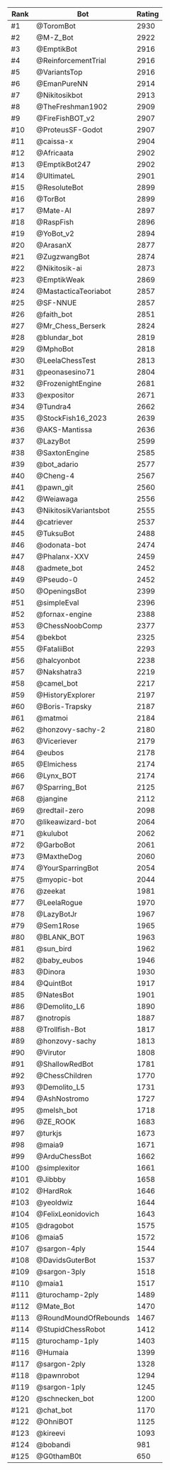 Rank|Bot|Rating
---|---|---
#1|@ToromBot|2930
#2|@M-Z_Bot|2922
#3|@EmptikBot|2916
#4|@ReinforcementTrial|2916
#5|@VariantsTop|2916
#6|@EmanPureNN|2914
#7|@Nikitosikbot|2913
#8|@TheFreshman1902|2909
#9|@FireFishBOT_v2|2907
#10|@ProteusSF-Godot|2907
#11|@caissa-x|2904
#12|@Africaata|2902
#13|@EmptikBot247|2902
#14|@UltimateL|2901
#15|@ResoluteBot|2899
#16|@TorBot|2899
#17|@Mate-AI|2897
#18|@RaspFish|2896
#19|@YoBot_v2|2894
#20|@ArasanX|2877
#21|@ZugzwangBot|2874
#22|@Nikitosik-ai|2873
#23|@EmptikWeak|2869
#24|@MastacticaTeoriabot|2857
#25|@SF-NNUE|2857
#26|@faith_bot|2851
#27|@Mr_Chess_Berserk|2824
#28|@blundar_bot|2819
#29|@MphoBot|2818
#30|@LeelaChessTest|2813
#31|@peonasesino71|2804
#32|@FrozenightEngine|2681
#33|@expositor|2671
#34|@Tundra4|2662
#35|@StockFish16_2023|2639
#36|@AKS-Mantissa|2636
#37|@LazyBot|2599
#38|@SaxtonEngine|2585
#39|@bot_adario|2577
#40|@Cheng-4|2567
#41|@pawn_git|2560
#42|@Weiawaga|2556
#43|@NikitosikVariantsbot|2555
#44|@catriever|2537
#45|@TuksuBot|2488
#46|@odonata-bot|2474
#47|@Phalanx-XXV|2459
#48|@admete_bot|2452
#49|@Pseudo-0|2452
#50|@OpeningsBot|2399
#51|@simpleEval|2396
#52|@fornax-engine|2388
#53|@ChessNoobComp|2377
#54|@bekbot|2325
#55|@FataliiBot|2293
#56|@halcyonbot|2238
#57|@Nakshatra3|2219
#58|@camel_bot|2217
#59|@HistoryExplorer|2197
#60|@Boris-Trapsky|2187
#61|@matmoi|2184
#62|@honzovy-sachy-2|2180
#63|@Viceriever|2179
#64|@eubos|2178
#65|@Elmichess|2174
#66|@Lynx_BOT|2174
#67|@Sparring_Bot|2125
#68|@jangine|2112
#69|@redtail-zero|2098
#70|@likeawizard-bot|2064
#71|@kulubot|2062
#72|@GarboBot|2061
#73|@MaxtheDog|2060
#74|@YourSparringBot|2054
#75|@myopic-bot|2044
#76|@zeekat|1981
#77|@LeelaRogue|1970
#78|@LazyBotJr|1967
#79|@Sem1Rose|1965
#80|@BLANK_BOT|1963
#81|@sun_bird|1962
#82|@baby_eubos|1946
#83|@Dinora|1930
#84|@QuintBot|1917
#85|@NatesBot|1901
#86|@Demolito_L6|1890
#87|@notropis|1887
#88|@Trollfish-Bot|1817
#89|@honzovy-sachy|1813
#90|@Virutor|1808
#91|@ShallowRedBot|1781
#92|@ChessChildren|1770
#93|@Demolito_L5|1731
#94|@AshNostromo|1727
#95|@melsh_bot|1718
#96|@ZE_ROOK|1683
#97|@turkjs|1673
#98|@maia9|1671
#99|@ArduChessBot|1662
#100|@simplexitor|1661
#101|@Jibbby|1658
#102|@HardRok|1646
#103|@yeoldwiz|1644
#104|@FelixLeonidovich|1643
#105|@dragobot|1575
#106|@maia5|1572
#107|@sargon-4ply|1544
#108|@DavidsGuterBot|1537
#109|@sargon-3ply|1518
#110|@maia1|1517
#111|@turochamp-2ply|1489
#112|@Mate_Bot|1470
#113|@RoundMoundOfRebounds|1467
#114|@StupidChessRobot|1412
#115|@turochamp-1ply|1403
#116|@Humaia|1399
#117|@sargon-2ply|1328
#118|@pawnrobot|1294
#119|@sargon-1ply|1245
#120|@schnecken_bot|1200
#121|@chat_bot|1170
#122|@OhniBOT|1125
#123|@kireevi|1093
#124|@bobandi|981
#125|@G0thamB0t|650
